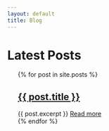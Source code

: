 ```yaml
---
layout: default
title: Blog
---
```


# Latest Posts

<ul style="list-style-type:none">
  {% for post in site.posts %}
    <li>
      <h2><a href="{{ post.url }}">{{ post.title }}</a></h2>
      {{ post.excerpt }}
      <a href={{ post.url }}>Read more</a>
    </li>
  {% endfor %}
</ul>
